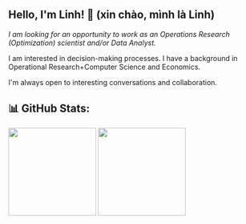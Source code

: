 ## Hello, I'm Linh! 👋 (xin chào, mình là Linh)

*I am looking for an opportunity to work as an Operations Research (Optimization) scientist and/or Data Analyst.*

I am interested in decision-making processes. I have a background in Operational Research+Computer Science and Economics.

I'm always open to interesting conversations and collaboration.

## 📊 GitHub Stats:
<p aligh="left">
  <img height="175px" src="https://github-readme-stats-coral-phi-94.vercel.app/api?username=hdlinhnguyen&custom_title=Github%20Stats&show_icons=true&rank_icon=github&theme=midnight-purple" />
  <img height="175px" src="https://github-readme-stats-coral-phi-94.vercel.app/api/top-langs/?username=hdlinhnguyen&layout=compact&theme=midnight-purple" />
</p>




